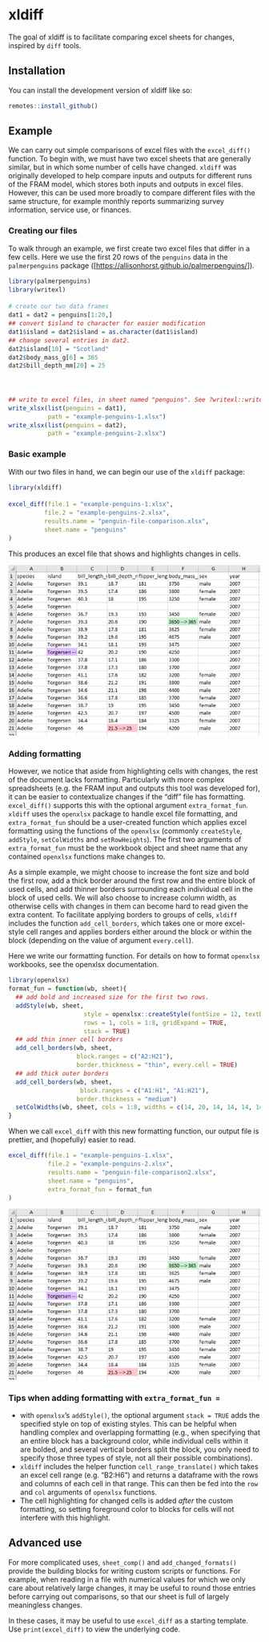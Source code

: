 
<!-- README.md is generated from README.Rmd. Please edit that file -->

# xldiff

<!-- badges: start -->
<!-- badges: end -->

The goal of xldiff is to facilitate comparing excel sheets for changes,
inspired by `diff` tools.

## Installation

You can install the development version of xldiff like so:

``` r
remotes::install_github()
```

## Example

We can carry out simple comparisons of excel files with the
`excel_diff()` function. To begin with, we must have two excel sheets
that are generally similar, but in which some number of cells have
changed. `xldiff` was originally developed to help compare inputs and
outputs for different runs of the FRAM model, which stores both inputs
and outputs in excel files. However, this can be used more broadly to
compare different files with the same structure, for example monthly
reports summarizing survey information, service use, or finances.

### Creating our files

To walk through an example, we first create two excel files that differ
in a few cells. Here we use the first 20 rows of the `penguins` data in
the `palmerpenguins` package
(\[<https://allisonhorst.github.io/palmerpenguins/>\]).

``` r
library(palmerpenguins)
library(writexl)

# create our two data frames
dat1 = dat2 = penguins[1:20,]
## convert $island to character for easier modification
dat1$island = dat2$island = as.character(dat1$island)
## change several entries in dat2.
dat2$island[10] = "Scotland"
dat2$body_mass_g[6] = 365
dat2$bill_depth_mm[20] = 25



## write to excel files, in sheet named "penguins". See ?writexl::writexlsx.
write_xlsx(list(penguins = dat1),
           path = "example-penguins-1.xlsx")
write_xlsx(list(penguins = dat2),
           path = "example-penguins-2.xlsx")
```

### Basic example

With our two files in hand, we can begin our use of the `xldiff`
package:

``` r
library(xldiff)

excel_diff(file.1 = "example-penguins-1.xlsx",
          file.2 = "example-penguins-2.xlsx",
          results.name = "penguin-file-comparison.xlsx",
          sheet.name = "penguins"
)
```

This produces an excel file that shows and highlights changes in cells.

![](man/figures/MAN/filev1.PNG)

### Adding formatting

However, we notice that aside from highlighting cells with changes, the
rest of the document lacks formatting. Particularly with more complex
spreadsheets (e.g. the FRAM input and outputs this tool was developed
for), it can be easier to contextualize changes if the “diff” file has
formatting. `excel_diff()` supports this with the optional argument
`extra_format_fun`. `xldiff` uses the `openxlsx` package to handle excel
file formatting, and `extra_format_fun` should be a user-created
function which applies excel formatting using the functions of the
`openxlsx` (commonly `createStyle`, `addStyle`, `setColWidths` and
`setRowHeights`). The first two arguments of `extra_format_fun` must be
the workbook object and sheet name that any contained `openxlsx`
functions make changes to.

As a simple example, we might choose to increase the font size and bold
the first row, add a thick border around the first row and the entire
block of used cells, and add thinner borders surrounding each individual
cell in the block of used cells. We will also choose to increase column
width, as otherwise cells with changes in them can become hard to read
given the extra content. To facilitate applying borders to groups of
cells, `xldiff` includes the function `add_cell_borders`, which takes
one or more excel-style cell ranges and applies borders either around
the block or within the block (depending on the value of argument
`every.cell`).

Here we write our formatting function. For details on how to format
`openxlsx` workbooks, see the openxlsx documentation.

``` r
library(openxlsx)
format_fun = function(wb, sheet){
  ## add bold and increased size for the first two rows.
  addStyle(wb, sheet,
                     style = openxlsx::createStyle(fontSize = 12, textDecoration = "Bold"),
                     rows = 1, cols = 1:8, gridExpand = TRUE,
                     stack = TRUE)
  ## add thin inner cell borders
  add_cell_borders(wb, sheet,
                   block.ranges = c("A2:H21"),
                   border.thickness = "thin", every.cell = TRUE)
  ## add thick outer borders
  add_cell_borders(wb, sheet,
                    block.ranges = c("A1:H1", "A1:H21"),
                   border.thickness = "medium")
  setColWidths(wb, sheet, cols = 1:8, widths = c(14, 20, 14, 14, 14, 14, 14))
}
```

When we call `excel_diff` with this new formatting function, our output
file is prettier, and (hopefully) easier to read.

``` r
excel_diff(file.1 = "example-penguins-1.xlsx",
           file.2 = "example-penguins-2.xlsx",
           results.name = "penguin-file-comparison2.xlsx",
           sheet.name = "penguins",
           extra_format_fun = format_fun
)
```

![](man/figures/MAN/filev1.PNG)

### Tips when adding formatting with `extra_format_fun =`

- with `openxlsx`’s `addStyle()`, the optional argument `stack = TRUE`
  adds the specified style on top of existing styles. This can be
  helpful when handling complex and overlapping formatting (e.g., when
  specifying that an entire block has a background color, while
  individual cells within it are bolded, and several vertical borders
  split the block, you only need to specify those three types of style,
  not all their possible combinations).
- `xldiff` includes the helper function `cell_range_translate()` which
  takes an excel cell range (e.g. “B2:H6”) and returns a dataframe with
  the rows and columns of each cell in that range. This can then be fed
  into the `row` and `col` arguments of `openxlsx` functions.
- The cell highlighting for changed cells is added *after* the custom
  formatting, so setting foreground color to blocks for cells will not
  interfere with this highlight.

## Advanced use

For more complicated uses, `sheet_comp()` and `add_changed_formats()`
provide the building blocks for writing custom scripts or functions. For
example, when reading in a file with numerical values for which we only
care about relatively large changes, it may be useful to round those
entries before carrying out comparisons, so that our sheet is full of
largely meaningless changes.

In these cases, it may be useful to use `excel_diff` as a starting
template. Use `print(excel_diff)` to view the underlying code.
